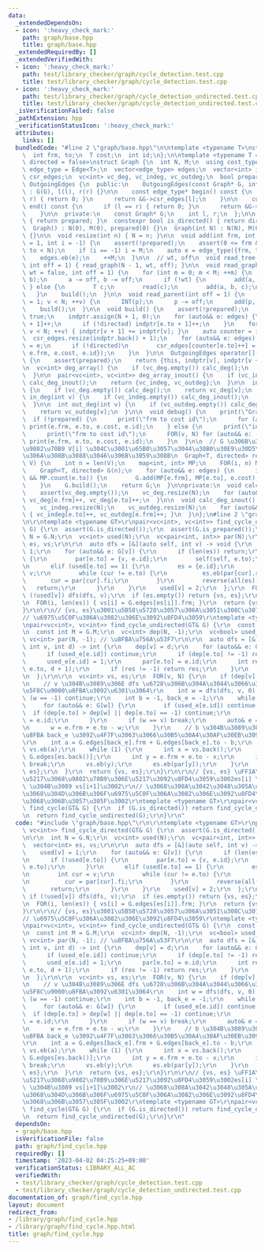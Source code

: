 ```yaml
---
data:
  _extendedDependsOn:
  - icon: ':heavy_check_mark:'
    path: graph/base.hpp
    title: graph/base.hpp
  _extendedRequiredBy: []
  _extendedVerifiedWith:
  - icon: ':heavy_check_mark:'
    path: test/library_checker/graph/cycle_detection.test.cpp
    title: test/library_checker/graph/cycle_detection.test.cpp
  - icon: ':heavy_check_mark:'
    path: test/library_checker/graph/cycle_detection_undirected.test.cpp
    title: test/library_checker/graph/cycle_detection_undirected.test.cpp
  _isVerificationFailed: false
  _pathExtension: hpp
  _verificationStatusIcon: ':heavy_check_mark:'
  attributes:
    links: []
  bundledCode: "#line 2 \"graph/base.hpp\"\n\ntemplate <typename T>\nstruct Edge {\n\
    \  int frm, to;\n  T cost;\n  int id;\n};\n\ntemplate <typename T = int, bool\
    \ directed = false>\nstruct Graph {\n  int N, M;\n  using cost_type = T;\n  using\
    \ edge_type = Edge<T>;\n  vector<edge_type> edges;\n  vector<int> indptr;\n  vector<edge_type>\
    \ csr_edges;\n  vc<int> vc_deg, vc_indeg, vc_outdeg;\n  bool prepared;\n\n  class\
    \ OutgoingEdges {\n  public:\n    OutgoingEdges(const Graph* G, int l, int r)\
    \ : G(G), l(l), r(r) {}\n\n    const edge_type* begin() const {\n      if (l ==\
    \ r) { return 0; }\n      return &G->csr_edges[l];\n    }\n\n    const edge_type*\
    \ end() const {\n      if (l == r) { return 0; }\n      return &G->csr_edges[r];\n\
    \    }\n\n  private:\n    const Graph* G;\n    int l, r;\n  };\n\n  bool is_prepared()\
    \ { return prepared; }\n  constexpr bool is_directed() { return directed; }\n\n\
    \  Graph() : N(0), M(0), prepared(0) {}\n  Graph(int N) : N(N), M(0), prepared(0)\
    \ {}\n\n  void resize(int n) { N = n; }\n\n  void add(int frm, int to, T cost\
    \ = 1, int i = -1) {\n    assert(!prepared);\n    assert(0 <= frm && 0 <= to &&\
    \ to < N);\n    if (i == -1) i = M;\n    auto e = edge_type({frm, to, cost, i});\n\
    \    edges.eb(e);\n    ++M;\n  }\n\n  // wt, off\n  void read_tree(bool wt = false,\
    \ int off = 1) { read_graph(N - 1, wt, off); }\n\n  void read_graph(int M, bool\
    \ wt = false, int off = 1) {\n    for (int m = 0; m < M; ++m) {\n      INT(a,\
    \ b);\n      a -= off, b -= off;\n      if (!wt) {\n        add(a, b);\n     \
    \ } else {\n        T c;\n        read(c);\n        add(a, b, c);\n      }\n \
    \   }\n    build();\n  }\n\n  void read_parent(int off = 1) {\n    for (int v\
    \ = 1; v < N; ++v) {\n      INT(p);\n      p -= off;\n      add(p, v);\n    }\n\
    \    build();\n  }\n\n  void build() {\n    assert(!prepared);\n    prepared =\
    \ true;\n    indptr.assign(N + 1, 0);\n    for (auto&& e: edges) {\n      indptr[e.frm\
    \ + 1]++;\n      if (!directed) indptr[e.to + 1]++;\n    }\n    for (int v = 0;\
    \ v < N; ++v) { indptr[v + 1] += indptr[v]; }\n    auto counter = indptr;\n  \
    \  csr_edges.resize(indptr.back() + 1);\n    for (auto&& e: edges) {\n      csr_edges[counter[e.frm]++]\
    \ = e;\n      if (!directed)\n        csr_edges[counter[e.to]++] = edge_type({e.to,\
    \ e.frm, e.cost, e.id});\n    }\n  }\n\n  OutgoingEdges operator[](int v) const\
    \ {\n    assert(prepared);\n    return {this, indptr[v], indptr[v + 1]};\n  }\n\
    \n  vc<int> deg_array() {\n    if (vc_deg.empty()) calc_deg();\n    return vc_deg;\n\
    \  }\n\n  pair<vc<int>, vc<int>> deg_array_inout() {\n    if (vc_indeg.empty())\
    \ calc_deg_inout();\n    return {vc_indeg, vc_outdeg};\n  }\n\n  int deg(int v)\
    \ {\n    if (vc_deg.empty()) calc_deg();\n    return vc_deg[v];\n  }\n\n  int\
    \ in_deg(int v) {\n    if (vc_indeg.empty()) calc_deg_inout();\n    return vc_indeg[v];\n\
    \  }\n\n  int out_deg(int v) {\n    if (vc_outdeg.empty()) calc_deg_inout();\n\
    \    return vc_outdeg[v];\n  }\n\n  void debug() {\n    print(\"Graph\");\n  \
    \  if (!prepared) {\n      print(\"frm to cost id\");\n      for (auto&& e: edges)\
    \ print(e.frm, e.to, e.cost, e.id);\n    } else {\n      print(\"indptr\", indptr);\n\
    \      print(\"frm to cost id\");\n      FOR(v, N) for (auto&& e: (*this)[v])\
    \ print(e.frm, e.to, e.cost, e.id);\n    }\n  }\n\n  // G \u306B\u304A\u3051\u308B\
    \u9802\u70B9 V[i] \u304C\u3001\u65B0\u3057\u3044\u30B0\u30E9\u30D5\u3067 i \u306B\
    \u306A\u308B\u3088\u3046\u306B\u3059\u308B\n  Graph<T, directed> rearrange(vc<int>\
    \ V) {\n    int n = len(V);\n    map<int, int> MP;\n    FOR(i, n) MP[V[i]] = i;\n\
    \    Graph<T, directed> G(n);\n    for (auto&& e: edges) {\n      if (MP.count(e.frm)\
    \ && MP.count(e.to)) {\n        G.add(MP[e.frm], MP[e.to], e.cost);\n      }\n\
    \    }\n    G.build();\n    return G;\n  }\n\nprivate:\n  void calc_deg() {\n\
    \    assert(vc_deg.empty());\n    vc_deg.resize(N);\n    for (auto&& e: edges)\
    \ vc_deg[e.frm]++, vc_deg[e.to]++;\n  }\n\n  void calc_deg_inout() {\n    assert(vc_indeg.empty());\n\
    \    vc_indeg.resize(N);\n    vc_outdeg.resize(N);\n    for (auto&& e: edges)\
    \ { vc_indeg[e.to]++, vc_outdeg[e.frm]++; }\n  }\n};\n#line 2 \"graph/find_cycle.hpp\"\
    \n\r\ntemplate <typename GT>\r\npair<vc<int>, vc<int>> find_cycle_directed(GT&\
    \ G) {\r\n  assert(G.is_directed());\r\n  assert(G.is_prepared());\r\n\r\n  int\
    \ N = G.N;\r\n  vc<int> used(N);\r\n  vc<pair<int, int>> par(N);\r\n  vector<int>\
    \ es, vs;\r\n\r\n  auto dfs = [&](auto self, int v) -> void {\r\n    used[v] =\
    \ 1;\r\n    for (auto&& e: G[v]) {\r\n      if (len(es)) return;\r\n      if (!used[e.to])\
    \ {\r\n        par[e.to] = {v, e.id};\r\n        self(self, e.to);\r\n      }\r\
    \n      elif (used[e.to] == 1) {\r\n        es = {e.id};\r\n        int cur =\
    \ v;\r\n        while (cur != e.to) {\r\n          es.eb(par[cur].se);\r\n   \
    \       cur = par[cur].fi;\r\n        }\r\n        reverse(all(es));\r\n     \
    \   return;\r\n      }\r\n    }\r\n    used[v] = 2;\r\n  };\r\n  FOR(v, N) if\
    \ (!used[v]) dfs(dfs, v);\r\n  if (es.empty()) return {vs, es};\r\n\r\n  vs.resize(len(es));\r\
    \n  FOR(i, len(es)) { vs[i] = G.edges[es[i]].frm; }\r\n  return {vs, es};\r\n\
    }\r\n\r\n// {vs, es}\u3001\u5B58\u5728\u3057\u306A\u3051\u308C\u3070 empty\r\n\
    // \u6975\u5C0F\u306A\u3082\u306E\u3092\u8FD4\u3059\r\ntemplate <typename GT>\r\
    \npair<vc<int>, vc<int>> find_cycle_undirected(GT& G) {\r\n  const int N = G.N;\r\
    \n  const int M = G.M;\r\n  vc<int> dep(N, -1);\r\n  vc<bool> used_e(M);\r\n \
    \ vc<int> par(N, -1); // \u8FBA\u756A\u53F7\r\n\r\n  auto dfs = [&](auto& dfs,\
    \ int v, int d) -> int {\r\n    dep[v] = d;\r\n    for (auto&& e: G[v]) {\r\n\
    \      if (used_e[e.id]) continue;\r\n      if (dep[e.to] != -1) return v;\r\n\
    \      used_e[e.id] = 1;\r\n      par[e.to] = e.id;\r\n      int res = dfs(dfs,\
    \ e.to, d + 1);\r\n      if (res != -1) return res;\r\n    }\r\n    return -1;\r\
    \n  };\r\n\r\n  vc<int> vs, es;\r\n  FOR(v, N) {\r\n    if (dep[v] != -1) continue;\r\
    \n    // v \u304B\u3089\u306E dfs \u6728\u306B\u304A\u3044\u3066\u3001w \u304C\
    \u5F8C\u9000\u8FBA\u3092\u6301\u3064\r\n    int w = dfs(dfs, v, 0);\r\n    if\
    \ (w == -1) continue;\r\n    int b = -1, back_e = -1;\r\n    while (1) {\r\n \
    \     for (auto&& e: G[w]) {\r\n        if (used_e[e.id]) continue;\r\n      \
    \  if (dep[e.to] > dep[w] || dep[e.to] == -1) continue;\r\n        b = w, back_e\
    \ = e.id;\r\n      }\r\n      if (w == v) break;\r\n      auto& e = G.edges[par[w]];\r\
    \n      w = e.frm + e.to - w;\r\n    }\r\n    // b \u304B\u3089\u306E\u5F8C\u9000\
    \u8FBA back_e \u3092\u4F7F\u3063\u3066\u30B5\u30A4\u30AF\u30EB\u3092\u4F5C\u308B\
    \r\n    int a = G.edges[back_e].frm + G.edges[back_e].to - b;\r\n    es.eb(back_e),\
    \ vs.eb(a);\r\n    while (1) {\r\n      int x = vs.back();\r\n      auto& e =\
    \ G.edges[es.back()];\r\n      int y = e.frm + e.to - x;\r\n      if (y == a)\
    \ break;\r\n      vs.eb(y);\r\n      es.eb(par[y]);\r\n    }\r\n    return {vs,\
    \ es};\r\n  }\r\n  return {vs, es};\r\n}\r\n\r\n// {vs, es} \uFF1A\u8FBA\u306E\
    \u5217\u3068\u9802\u70B9\u306E\u5217\u3092\u8FD4\u3059\u3002es[i] \u306F vs[i]\
    \ \u304B\u3089 vs[i+1]\u3002\r\n// \u3068\u308A\u3042\u3048\u305A\u7121\u5411\u306E\
    \u3068\u304D\u306B\u306F\u6975\u5C0F\u306A\u3082\u306E\u3092\u8FD4\u3059\u3053\
    \u3068\u306B\u3057\u305F\u3002\r\ntemplate <typename GT>\r\npair<vc<int>, vc<int>>\
    \ find_cycle(GT& G) {\r\n  if (G.is_directed()) return find_cycle_directed(G);\r\
    \n  return find_cycle_undirected(G);\r\n}\r\n"
  code: "#include \"graph/base.hpp\"\r\n\r\ntemplate <typename GT>\r\npair<vc<int>,\
    \ vc<int>> find_cycle_directed(GT& G) {\r\n  assert(G.is_directed());\r\n  assert(G.is_prepared());\r\
    \n\r\n  int N = G.N;\r\n  vc<int> used(N);\r\n  vc<pair<int, int>> par(N);\r\n\
    \  vector<int> es, vs;\r\n\r\n  auto dfs = [&](auto self, int v) -> void {\r\n\
    \    used[v] = 1;\r\n    for (auto&& e: G[v]) {\r\n      if (len(es)) return;\r\
    \n      if (!used[e.to]) {\r\n        par[e.to] = {v, e.id};\r\n        self(self,\
    \ e.to);\r\n      }\r\n      elif (used[e.to] == 1) {\r\n        es = {e.id};\r\
    \n        int cur = v;\r\n        while (cur != e.to) {\r\n          es.eb(par[cur].se);\r\
    \n          cur = par[cur].fi;\r\n        }\r\n        reverse(all(es));\r\n \
    \       return;\r\n      }\r\n    }\r\n    used[v] = 2;\r\n  };\r\n  FOR(v, N)\
    \ if (!used[v]) dfs(dfs, v);\r\n  if (es.empty()) return {vs, es};\r\n\r\n  vs.resize(len(es));\r\
    \n  FOR(i, len(es)) { vs[i] = G.edges[es[i]].frm; }\r\n  return {vs, es};\r\n\
    }\r\n\r\n// {vs, es}\u3001\u5B58\u5728\u3057\u306A\u3051\u308C\u3070 empty\r\n\
    // \u6975\u5C0F\u306A\u3082\u306E\u3092\u8FD4\u3059\r\ntemplate <typename GT>\r\
    \npair<vc<int>, vc<int>> find_cycle_undirected(GT& G) {\r\n  const int N = G.N;\r\
    \n  const int M = G.M;\r\n  vc<int> dep(N, -1);\r\n  vc<bool> used_e(M);\r\n \
    \ vc<int> par(N, -1); // \u8FBA\u756A\u53F7\r\n\r\n  auto dfs = [&](auto& dfs,\
    \ int v, int d) -> int {\r\n    dep[v] = d;\r\n    for (auto&& e: G[v]) {\r\n\
    \      if (used_e[e.id]) continue;\r\n      if (dep[e.to] != -1) return v;\r\n\
    \      used_e[e.id] = 1;\r\n      par[e.to] = e.id;\r\n      int res = dfs(dfs,\
    \ e.to, d + 1);\r\n      if (res != -1) return res;\r\n    }\r\n    return -1;\r\
    \n  };\r\n\r\n  vc<int> vs, es;\r\n  FOR(v, N) {\r\n    if (dep[v] != -1) continue;\r\
    \n    // v \u304B\u3089\u306E dfs \u6728\u306B\u304A\u3044\u3066\u3001w \u304C\
    \u5F8C\u9000\u8FBA\u3092\u6301\u3064\r\n    int w = dfs(dfs, v, 0);\r\n    if\
    \ (w == -1) continue;\r\n    int b = -1, back_e = -1;\r\n    while (1) {\r\n \
    \     for (auto&& e: G[w]) {\r\n        if (used_e[e.id]) continue;\r\n      \
    \  if (dep[e.to] > dep[w] || dep[e.to] == -1) continue;\r\n        b = w, back_e\
    \ = e.id;\r\n      }\r\n      if (w == v) break;\r\n      auto& e = G.edges[par[w]];\r\
    \n      w = e.frm + e.to - w;\r\n    }\r\n    // b \u304B\u3089\u306E\u5F8C\u9000\
    \u8FBA back_e \u3092\u4F7F\u3063\u3066\u30B5\u30A4\u30AF\u30EB\u3092\u4F5C\u308B\
    \r\n    int a = G.edges[back_e].frm + G.edges[back_e].to - b;\r\n    es.eb(back_e),\
    \ vs.eb(a);\r\n    while (1) {\r\n      int x = vs.back();\r\n      auto& e =\
    \ G.edges[es.back()];\r\n      int y = e.frm + e.to - x;\r\n      if (y == a)\
    \ break;\r\n      vs.eb(y);\r\n      es.eb(par[y]);\r\n    }\r\n    return {vs,\
    \ es};\r\n  }\r\n  return {vs, es};\r\n}\r\n\r\n// {vs, es} \uFF1A\u8FBA\u306E\
    \u5217\u3068\u9802\u70B9\u306E\u5217\u3092\u8FD4\u3059\u3002es[i] \u306F vs[i]\
    \ \u304B\u3089 vs[i+1]\u3002\r\n// \u3068\u308A\u3042\u3048\u305A\u7121\u5411\u306E\
    \u3068\u304D\u306B\u306F\u6975\u5C0F\u306A\u3082\u306E\u3092\u8FD4\u3059\u3053\
    \u3068\u306B\u3057\u305F\u3002\r\ntemplate <typename GT>\r\npair<vc<int>, vc<int>>\
    \ find_cycle(GT& G) {\r\n  if (G.is_directed()) return find_cycle_directed(G);\r\
    \n  return find_cycle_undirected(G);\r\n}\r\n"
  dependsOn:
  - graph/base.hpp
  isVerificationFile: false
  path: graph/find_cycle.hpp
  requiredBy: []
  timestamp: '2023-04-02 04:25:25+09:00'
  verificationStatus: LIBRARY_ALL_AC
  verifiedWith:
  - test/library_checker/graph/cycle_detection.test.cpp
  - test/library_checker/graph/cycle_detection_undirected.test.cpp
documentation_of: graph/find_cycle.hpp
layout: document
redirect_from:
- /library/graph/find_cycle.hpp
- /library/graph/find_cycle.hpp.html
title: graph/find_cycle.hpp
---
```

